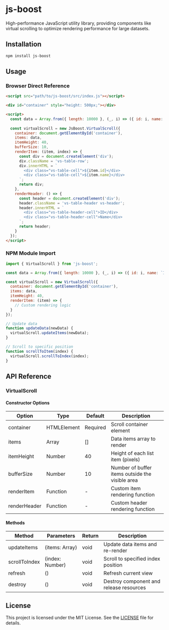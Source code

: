 # js-boost

High-performance JavaScript utility library, providing components like virtual scrolling to optimize rendering performance for large datasets.

## Installation

```bash
npm install js-boost
```

## Usage

### Browser Direct Reference

```html
<script src="path/to/js-boost/src/index.js"></script>

<div id="container" style="height: 500px;"></div>

<script>
  const data = Array.from({ length: 10000 }, (_, i) => ({ id: i, name: `Item ${i}` }));
  
  const virtualScroll = new JsBoost.VirtualScroll({
    container: document.getElementById('container'),
    items: data,
    itemHeight: 40,
    bufferSize: 10,
    renderItem: (item, index) => {
      const div = document.createElement('div');
      div.className = 'vs-table-row';
      div.innerHTML = `
        <div class="vs-table-cell">${item.id}</div>
        <div class="vs-table-cell">${item.name}</div>
      `;
      return div;
    },
    renderHeader: () => {
      const header = document.createElement('div');
      header.className = 'vs-table-header vs-header';
      header.innerHTML = `
        <div class="vs-table-header-cell">ID</div>
        <div class="vs-table-header-cell">Name</div>
      `;
      return header;
    }
  });
</script>
```

### NPM Module Import

```javascript
import { VirtualScroll } from 'js-boost';

const data = Array.from({ length: 10000 }, (_, i) => ({ id: i, name: `Item ${i}` }));

const virtualScroll = new VirtualScroll({
  container: document.getElementById('container'),
  items: data,
  itemHeight: 40,
  renderItem: (item) => {
    // Custom rendering logic
  }
});

// Update data
function updateData(newData) {
  virtualScroll.updateItems(newData);
}

// Scroll to specific position
function scrollToItem(index) {
  virtualScroll.scrollToIndex(index);
}
```

## API Reference

### VirtualScroll

#### Constructor Options

| Option | Type | Default | Description |
|-----|------|-------|------|
| container | HTMLElement | Required | Scroll container element |
| items | Array | [] | Data items array to render |
| itemHeight | Number | 40 | Height of each list item (pixels) |
| bufferSize | Number | 10 | Number of buffer items outside the visible area |
| renderItem | Function | - | Custom item rendering function |
| renderHeader | Function | - | Custom header rendering function |

#### Methods

| Method | Parameters | Return | Description |
|-----|------|-------|------|
| updateItems | (items: Array) | void | Update data items and re-render |
| scrollToIndex | (index: Number) | void | Scroll to specified index position |
| refresh | () | void | Refresh current view |
| destroy | () | void | Destroy component and release resources |

## License

This project is licensed under the MIT License. See the [LICENSE](LICENSE) file for details.
